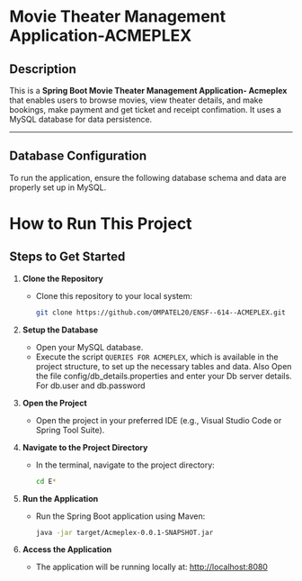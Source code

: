 # Movie Theater Management Application-ACMEPLEX

## Description
This is a **Spring Boot Movie Theater Management Application- Acmeplex** that enables users to browse movies, view theater details, and make bookings, make payment and get ticket and receipt confimation. It uses a MySQL database for data persistence.

---

## Database Configuration

To run the application, ensure the following database schema and data are properly set up in MySQL.

# How to Run This Project

## Steps to Get Started

1. **Clone the Repository**
   - Clone this repository to your local system:
     ```bash
     git clone https://github.com/OMPATEL20/ENSF--614--ACMEPLEX.git
     ```

2. **Setup the Database**
   - Open your MySQL database.
   - Execute the script `QUERIES FOR ACMEPLEX`, which is available in the project structure, to set up the necessary tables and data.
 Also Open the file config/db_details.properties and enter your Db server details. For db.user and db.password
3. **Open the Project**
   - Open the project in your preferred IDE (e.g., Visual Studio Code or Spring Tool Suite).

4. **Navigate to the Project Directory**
   - In the terminal, navigate to the project directory:
     ```bash
     cd E*
     ```

5. **Run the Application**
   - Run the Spring Boot application using Maven:
     ```bash
     java -jar target/Acmeplex-0.0.1-SNAPSHOT.jar
     ```

6. **Access the Application**
   - The application will be running locally at:
     [http://localhost:8080](http://localhost:8080)
